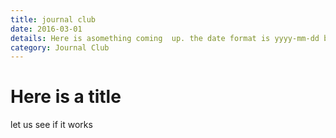 ```yaml
---
title: journal club
date: 2016-03-01
details: Here is asomething coming  up. the date format is yyyy-mm-dd by the way
category: Journal Club
---
```


# Here is a title

let us see if it works
